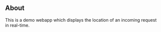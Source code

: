 ## About

This is a demo webapp which displays the location of an incoming request in real-time.



